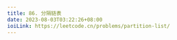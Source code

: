 ```yaml
---
title: 86. 分隔链表
date: 2023-08-03T03:22:26+08:00
ioiLink: https://leetcode.cn/problems/partition-list/
---
```

